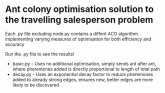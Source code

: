 # Ant colony optimisation solution to the travelling salesperson problem
Each .py file excluding node.py contains a diffent ACO algorithm implementing varying measures of optimisation for both efficiency and accuracy

Run the .py file to see the results!
- basic.py - Uses no additional optimisation, simply sends ant after ant, where pheremones added is directly proportional to length of total path
- decay.py - Uses an exponential decay factor to reduce pheremones added to already strong edges, ensures new, better edges are more likely to be discovered
